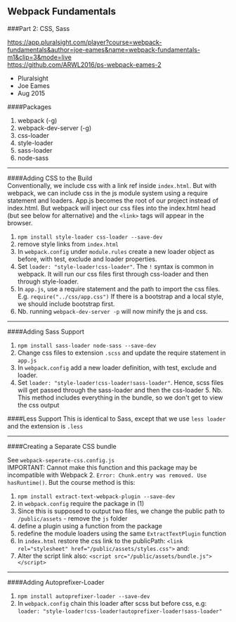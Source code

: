 ## Webpack Fundamentals   
###Part 2: CSS, Sass

https://app.pluralsight.com/player?course=webpack-fundamentals&author=joe-eames&name=webpack-fundamentals-m1&clip=3&mode=live   
https://github.com/ARWL2016/ps-webpack-eames-2    

- Pluralsight  
- Joe Eames  
- Aug 2015  

####Packages  
1. webpack (-g)  
2. webpack-dev-server (-g)  
3. css-loader
4. style-loader
5. sass-loader  
6. node-sass     

---
####Adding CSS to the Build  
Conventionally, we include css with a link ref inside `index.html`. But with webpack, we can include css in the js module system using a require statement and loaders. App.js becomes the root of our project instead of index.html. But webpack will inject our css files into the index.html head (but see below for alternative) and the `<link>` tags will appear in the browser.    
1. `npm install style-loader css-loader --save-dev`  
2. remove style links from `index.html`  
3. In `webpack.config` under `module.rules` create a new loader object as before, with test, exclude and loader properties.  
4. Set `loader: "style-loader!css-loader"`. The `!` syntax is common in webpack. It will run our css files first through css-loader and then through style-loader.  
5. In `app.js`, use a require statement and the path to import the css files. E.g. `require("../css/app.css")` If there is a bootstrap and a local style, we should include bootstrap first.
6. Nb. running `webpack-dev-server -p` will now minify the js and css. 

---
####Adding Sass Support  
1. `npm install sass-loader node-sass --save-dev`  
2. Change css files to extension `.scss` and update the require statement in `app.js`  
3. In `webpack.config` add a new loader definition, with test, exclude and loader. 
4. Set `loader: "style-loader!css-loader!sass-loader"`. Hence, scss files will get passed through the sass-loader and then the css-loader 5. Nb. This method includes everything in the bundle, so we don't get to view the css output    

####Less Support 
This is identical to Sass, except that we use `less loader` and the extension is `.less` 

--- 
####Creating a Separate CSS bundle

See `webpack-seperate-css.config.js`  
IMPORTANT: Cannot make this function and this package may be incompatible with Webpack 2. `Error: Chunk.entry was removed. Use hasRuntime()`. But the course method is this: 

1. `npm install extract-text-webpack-plugin --save-dev`  
2. in `webpack.config` require the package in (1)  
3. Since this is supposed to output two files, we change the public path to `/public/assets` - remove the `js` folder  
4. define a plugin using a function from the package  
5. redefine the module loaders using the same `ExtractTextPlugin` function  
6. In `index.html` restore the css link to the publicPath: `<link rel="stylesheet" href="/public/assets/styles.css">` and:   
7. Alter the script link also: `<script src="/public/assets/bundle.js"></script>`  

---
####Adding Autoprefixer-Loader 
1. `npm install autoprefixer-loader --save-dev`  
2. In `webpack.config` chain this loader after scss but before css, e.g: `loader: "style-loader!css-loader!autoprefixer-loader!sass-loader" `  

